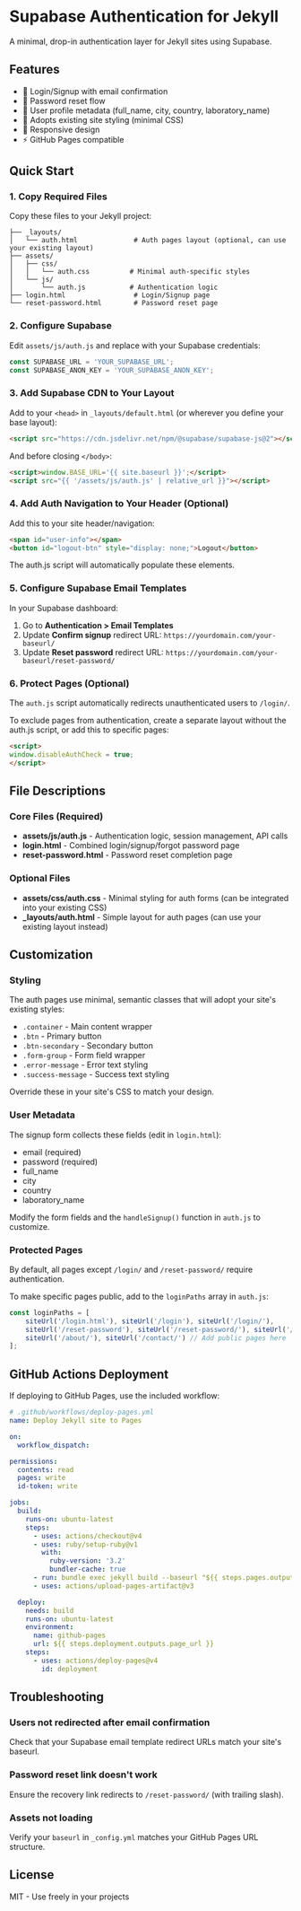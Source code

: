 # Supabase Authentication for Jekyll

A minimal, drop-in authentication layer for Jekyll sites using Supabase.

## Features

- 🔐 Login/Signup with email confirmation
- 🔑 Password reset flow
- 👤 User profile metadata (full_name, city, country, laboratory_name)
- 🎨 Adopts existing site styling (minimal CSS)
- 📱 Responsive design
- ⚡ GitHub Pages compatible

## Quick Start

### 1. Copy Required Files

Copy these files to your Jekyll project:

```
├── _layouts/
│   └── auth.html              # Auth pages layout (optional, can use your existing layout)
├── assets/
│   ├── css/
│   │   └── auth.css          # Minimal auth-specific styles
│   └── js/
│       └── auth.js           # Authentication logic
├── login.html                 # Login/Signup page
└── reset-password.html        # Password reset page
```

### 2. Configure Supabase

Edit `assets/js/auth.js` and replace with your Supabase credentials:

```javascript
const SUPABASE_URL = 'YOUR_SUPABASE_URL';
const SUPABASE_ANON_KEY = 'YOUR_SUPABASE_ANON_KEY';
```

### 3. Add Supabase CDN to Your Layout

Add to your `<head>` in `_layouts/default.html` (or wherever you define your base layout):

```html
<script src="https://cdn.jsdelivr.net/npm/@supabase/supabase-js@2"></script>
```

And before closing `</body>`:

```html
<script>window.BASE_URL='{{ site.baseurl }}';</script>
<script src="{{ '/assets/js/auth.js' | relative_url }}"></script>
```

### 4. Add Auth Navigation to Your Header (Optional)

Add this to your site header/navigation:

```html
<span id="user-info"></span>
<button id="logout-btn" style="display: none;">Logout</button>
```

The auth.js script will automatically populate these elements.

### 5. Configure Supabase Email Templates

In your Supabase dashboard:

1. Go to **Authentication > Email Templates**
2. Update **Confirm signup** redirect URL: `https://yourdomain.com/your-baseurl/`
3. Update **Reset password** redirect URL: `https://yourdomain.com/your-baseurl/reset-password/`

### 6. Protect Pages (Optional)

The `auth.js` script automatically redirects unauthenticated users to `/login/`.

To exclude pages from authentication, create a separate layout without the auth.js script, or add this to specific pages:

```html
<script>
window.disableAuthCheck = true;
</script>
```

## File Descriptions

### Core Files (Required)

- **assets/js/auth.js** - Authentication logic, session management, API calls
- **login.html** - Combined login/signup/forgot password page
- **reset-password.html** - Password reset completion page

### Optional Files

- **assets/css/auth.css** - Minimal styling for auth forms (can be integrated into your existing CSS)
- **_layouts/auth.html** - Simple layout for auth pages (can use your existing layout instead)

## Customization

### Styling

The auth pages use minimal, semantic classes that will adopt your site's existing styles:

- `.container` - Main content wrapper
- `.btn` - Primary button
- `.btn-secondary` - Secondary button
- `.form-group` - Form field wrapper
- `.error-message` - Error text styling
- `.success-message` - Success text styling

Override these in your site's CSS to match your design.

### User Metadata

The signup form collects these fields (edit in `login.html`):

- email (required)
- password (required)
- full_name
- city
- country
- laboratory_name

Modify the form fields and the `handleSignup()` function in `auth.js` to customize.

### Protected Pages

By default, all pages except `/login/` and `/reset-password/` require authentication.

To make specific pages public, add to the `loginPaths` array in `auth.js`:

```javascript
const loginPaths = [
    siteUrl('/login.html'), siteUrl('/login'), siteUrl('/login/'),
    siteUrl('/reset-password'), siteUrl('/reset-password/'), siteUrl('/reset-password.html'),
    siteUrl('/about/'), siteUrl('/contact/') // Add public pages here
];
```

## GitHub Actions Deployment

If deploying to GitHub Pages, use the included workflow:

```yaml
# .github/workflows/deploy-pages.yml
name: Deploy Jekyll site to Pages

on:
  workflow_dispatch:

permissions:
  contents: read
  pages: write
  id-token: write

jobs:
  build:
    runs-on: ubuntu-latest
    steps:
      - uses: actions/checkout@v4
      - uses: ruby/setup-ruby@v1
        with:
          ruby-version: '3.2'
          bundler-cache: true
      - run: bundle exec jekyll build --baseurl "${{ steps.pages.outputs.base_path }}"
      - uses: actions/upload-pages-artifact@v3

  deploy:
    needs: build
    runs-on: ubuntu-latest
    environment:
      name: github-pages
      url: ${{ steps.deployment.outputs.page_url }}
    steps:
      - uses: actions/deploy-pages@v4
        id: deployment
```

## Troubleshooting

### Users not redirected after email confirmation

Check that your Supabase email template redirect URLs match your site's baseurl.

### Password reset link doesn't work

Ensure the recovery link redirects to `/reset-password/` (with trailing slash).

### Assets not loading

Verify your `baseurl` in `_config.yml` matches your GitHub Pages URL structure.

## License

MIT - Use freely in your projects
